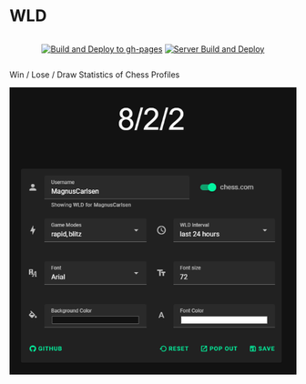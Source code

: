 # WLD

<div style="display: flex; justify-content: center;">
  
  [![Build and Deploy to gh-pages](https://github.com/thieleju/wld/actions/workflows/frontend-build-and-deploy.yml/badge.svg)](https://github.com/thieleju/wld/actions/workflows/frontend-build-and-deploy.yml)
  [![Server Build and Deploy](https://github.com/thieleju/wld/actions/workflows/server-build-and-deploy.yml/badge.svg)](https://github.com/thieleju/wld/actions/workflows/server-build-and-deploy.yml)

</div>


Win / Lose / Draw Statistics of Chess Profiles

![Preview](./preview.png)
